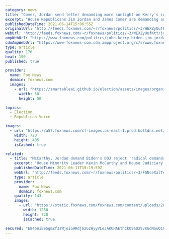 ```yaml
---
category: news
title: "Comer, Jordan send letter demanding more sunlight on Kerry's role in Biden admin"
excerpt: "House Republicans Jim Jordan and James Comer are demanding answers from U.S. special envoy for climate John Kerry about his role."
publishedDateTime: 2021-06-14T15:06:55Z
originalUrl: "http://feeds.foxnews.com/~r/foxnews/politics/~3/WEXZyUufKtY/john-kerry-biden-jim-jordan-china-comer"
webUrl: "http://feeds.foxnews.com/~r/foxnews/politics/~3/WEXZyUufKtY/john-kerry-biden-jim-jordan-china-comer"
ampWebUrl: "https://www.foxnews.com/politics/john-kerry-biden-jim-jordan-china-comer.amp"
cdnAmpWebUrl: "https://www-foxnews-com.cdn.ampproject.org/c/s/www.foxnews.com/politics/john-kerry-biden-jim-jordan-china-comer.amp"
type: article
quality: 170
heat: 190
published: true

provider:
  name: Fox News
  domain: foxnews.com
  images:
    - url: "https://smartableai.github.io/election/assets/images/organizations/foxnews.com-50x50.jpg"
      width: 50
      height: 50

topics:
  - Election
  - Republican Voice

images:
  - url: "https://a57.foxnews.com/cf-images.us-east-1.prod.boltdns.net/v1/static/694940094001/eb93b34e-8221-4b4f-bf73-ff1988a82d9f/7215d31c-6422-49ea-897a-513f1af09ae9/1280x720/match/720/405/image.jpg?ve=1&tl=1"
    width: 720
    height: 405
    isCached: true

related:
  - title: "McCarthy, Jordan demand Biden's DOJ reject 'radical demands' to defund police amid crime spikes"
    excerpt: "House Minority Leader Kevin McCarthy and House Judiciary Committee Ranking Member Jim Jordan pressed Attorney General Merrick Garland in a letter Friday to speak gainst “radical demands” to defund police in major cities that are seeing crime spikes ahead of what may be a “violent summer.”"
    publishedDateTime: 2021-06-11T19:19:59Z
    webUrl: "http://feeds.foxnews.com/~r/foxnews/politics/~3/FGNceXalTcQ/mccarthy-jordan-call-on-biden-doj-to-reject-radical-demands-as-cities-defunding-police-amid-crime-spikes"
    type: article
    provider:
      name: Fox News
      domain: foxnews.com
    quality: 143
    images:
      - url: "https://static.foxnews.com/foxnews.com/content/uploads/2021/04/AP21111511787535.jpg"
        width: 1280
        height: 720
        isCached: true

secured: "E84bniEe5gmZf3sWjoiG9Rdj6zGzHyyVLeJAKUHAEthCkO9aO29vKGdNSuO19UCUVU0VCGJCntEtOeu5S8VZdWNVXkjxtk+BK5FpDSa1rYBpKFV/DVlOVxrX20kC7pCdK+QI6Ts2h5YrnfhkhZc62OsNoJ7+AJRLcNSFyqmkexI9k9HoiXOsOtGNBmasB4q3jXxb+nlhLOCUmicxHGjPeAF7aTxireOsxp0+kljtwhmhHeG9fET+/dxma7r/M26ET6i1qAyasCguP5TrfSaC6CTG3flJYyaev5t7JVKB0wjk8IPiIMjPS0Fjr6MT4S5bKSFjulIPwGYhpqwzszliSVWapKrqJTK6t6RGNiwic50=;Nuuj0eqpLdZxuGXW4KQBJQ=="
---
```



